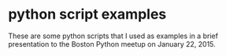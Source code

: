 # python script examples

These are some python scripts that I used as examples in a brief
presentation to the Boston Python meetup on January 22, 2015.
